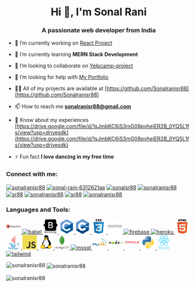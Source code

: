 <h1 align="center">Hi 👋, I'm Sonal Rani</h1>
<h3 align="center">A passionate web developer from India</h3>

- 🔭 I’m currently working on [React Project](https://github.com/Sonalranisr88/CSS-Work)

- 🌱 I’m currently learning **MERN Stack Development**

- 👯 I’m looking to collaborate on [Yelpcamp-project](https://github.com/Sonalranisr88/Yelpcamp-Project)

- 🤝 I’m looking for help with [My Portfolio](https://github.com/Sonalranisr88/html-Portfolio)

- 👨‍💻 All of my projects are available at [https://github.com/Sonalranisr88](https://github.com/Sonalranisr88)

- 📫 How to reach me **sonalranisr88@gmail.com**

- 📄 Know about my experiences [https://drive.google.com/file/d/1sJmbKC6iS3mG08pvheiER2B_0YQ5L1fs/view?usp=drivesdk](https://drive.google.com/file/d/1sJmbKC6iS3mG08pvheiER2B_0YQ5L1fs/view?usp=drivesdk)

- ⚡ Fun fact **I love dancing in my free time**

<h3 align="left">Connect with me:</h3>
<p align="left">
<a href="https://twitter.com/sonalranisr88" target="blank"><img align="center" src="https://raw.githubusercontent.com/rahuldkjain/github-profile-readme-generator/master/src/images/icons/Social/twitter.svg" alt="sonalranisr88" height="30" width="40" /></a>
<a href="https://linkedin.com/in/sonal-rani-6312621aa" target="blank"><img align="center" src="https://raw.githubusercontent.com/rahuldkjain/github-profile-readme-generator/master/src/images/icons/Social/linked-in-alt.svg" alt="sonal-rani-6312621aa" height="30" width="40" /></a>
<a href="https://fb.com/sonalsr88" target="blank"><img align="center" src="https://raw.githubusercontent.com/rahuldkjain/github-profile-readme-generator/master/src/images/icons/Social/facebook.svg" alt="sonalsr88" height="30" width="40" /></a>
<a href="https://www.youtube.com/c/sonalranisr88" target="blank"><img align="center" src="https://raw.githubusercontent.com/rahuldkjain/github-profile-readme-generator/master/src/images/icons/Social/youtube.svg" alt="sonalranisr88" height="30" width="40" /></a>
<a href="https://www.codechef.com/users/sr88" target="blank"><img align="center" src="https://cdn.jsdelivr.net/npm/simple-icons@3.1.0/icons/codechef.svg" alt="sr88" height="30" width="40" /></a>
<a href="https://www.hackerrank.com/sonalranisr88" target="blank"><img align="center" src="https://raw.githubusercontent.com/rahuldkjain/github-profile-readme-generator/master/src/images/icons/Social/hackerrank.svg" alt="sonalranisr88" height="30" width="40" /></a>
<a href="https://codeforces.com/profile/sr88" target="blank"><img align="center" src="https://raw.githubusercontent.com/rahuldkjain/github-profile-readme-generator/master/src/images/icons/Social/codeforces.svg" alt="sr88" height="30" width="40" /></a>
<a href="https://www.leetcode.com/sonalranisr88" target="blank"><img align="center" src="https://raw.githubusercontent.com/rahuldkjain/github-profile-readme-generator/master/src/images/icons/Social/leet-code.svg" alt="sonalranisr88" height="30" width="40" /></a>
</p>

<h3 align="left">Languages and Tools:</h3>
<p align="left"> <a href="https://angular.io" target="_blank" rel="noreferrer"> <img src="https://raw.githubusercontent.com/devicons/devicon/master/icons/angularjs/angularjs-original-wordmark.svg" alt="angularjs" width="40" height="40"/> </a> <a href="https://babeljs.io/" target="_blank" rel="noreferrer"> <img src="https://www.vectorlogo.zone/logos/babeljs/babeljs-icon.svg" alt="babel" width="40" height="40"/> </a> <a href="https://getbootstrap.com" target="_blank" rel="noreferrer"> <img src="https://raw.githubusercontent.com/devicons/devicon/master/icons/bootstrap/bootstrap-plain-wordmark.svg" alt="bootstrap" width="40" height="40"/> </a> <a href="https://www.cprogramming.com/" target="_blank" rel="noreferrer"> <img src="https://raw.githubusercontent.com/devicons/devicon/master/icons/c/c-original.svg" alt="c" width="40" height="40"/> </a> <a href="https://www.w3schools.com/cpp/" target="_blank" rel="noreferrer"> <img src="https://raw.githubusercontent.com/devicons/devicon/master/icons/cplusplus/cplusplus-original.svg" alt="cplusplus" width="40" height="40"/> </a> <a href="https://www.w3schools.com/css/" target="_blank" rel="noreferrer"> <img src="https://raw.githubusercontent.com/devicons/devicon/master/icons/css3/css3-original-wordmark.svg" alt="css3" width="40" height="40"/> </a> <a href="https://expressjs.com" target="_blank" rel="noreferrer"> <img src="https://raw.githubusercontent.com/devicons/devicon/master/icons/express/express-original-wordmark.svg" alt="express" width="40" height="40"/> </a> <a href="https://firebase.google.com/" target="_blank" rel="noreferrer"> <img src="https://www.vectorlogo.zone/logos/firebase/firebase-icon.svg" alt="firebase" width="40" height="40"/> </a> <a href="https://heroku.com" target="_blank" rel="noreferrer"> <img src="https://www.vectorlogo.zone/logos/heroku/heroku-icon.svg" alt="heroku" width="40" height="40"/> </a> <a href="https://www.w3.org/html/" target="_blank" rel="noreferrer"> <img src="https://raw.githubusercontent.com/devicons/devicon/master/icons/html5/html5-original-wordmark.svg" alt="html5" width="40" height="40"/> </a> <a href="https://www.java.com" target="_blank" rel="noreferrer"> <img src="https://raw.githubusercontent.com/devicons/devicon/master/icons/java/java-original.svg" alt="java" width="40" height="40"/> </a> <a href="https://developer.mozilla.org/en-US/docs/Web/JavaScript" target="_blank" rel="noreferrer"> <img src="https://raw.githubusercontent.com/devicons/devicon/master/icons/javascript/javascript-original.svg" alt="javascript" width="40" height="40"/> </a> <a href="https://www.linux.org/" target="_blank" rel="noreferrer"> <img src="https://raw.githubusercontent.com/devicons/devicon/master/icons/linux/linux-original.svg" alt="linux" width="40" height="40"/> </a> <a href="https://www.mongodb.com/" target="_blank" rel="noreferrer"> <img src="https://raw.githubusercontent.com/devicons/devicon/master/icons/mongodb/mongodb-original-wordmark.svg" alt="mongodb" width="40" height="40"/> </a> <a href="https://www.microsoft.com/en-us/sql-server" target="_blank" rel="noreferrer"> <img src="https://www.svgrepo.com/show/303229/microsoft-sql-server-logo.svg" alt="mssql" width="40" height="40"/> </a> <a href="https://www.mysql.com/" target="_blank" rel="noreferrer"> <img src="https://raw.githubusercontent.com/devicons/devicon/master/icons/mysql/mysql-original-wordmark.svg" alt="mysql" width="40" height="40"/> </a> <a href="https://nodejs.org" target="_blank" rel="noreferrer"> <img src="https://raw.githubusercontent.com/devicons/devicon/master/icons/nodejs/nodejs-original-wordmark.svg" alt="nodejs" width="40" height="40"/> </a> <a href="https://www.oracle.com/" target="_blank" rel="noreferrer"> <img src="https://raw.githubusercontent.com/devicons/devicon/master/icons/oracle/oracle-original.svg" alt="oracle" width="40" height="40"/> </a> <a href="https://www.python.org" target="_blank" rel="noreferrer"> <img src="https://raw.githubusercontent.com/devicons/devicon/master/icons/python/python-original.svg" alt="python" width="40" height="40"/> </a> <a href="https://reactjs.org/" target="_blank" rel="noreferrer"> <img src="https://raw.githubusercontent.com/devicons/devicon/master/icons/react/react-original-wordmark.svg" alt="react" width="40" height="40"/> </a> <a href="https://tailwindcss.com/" target="_blank" rel="noreferrer"> <img src="https://www.vectorlogo.zone/logos/tailwindcss/tailwindcss-icon.svg" alt="tailwind" width="40" height="40"/> </a> </p>

<p><img align="left" src="https://github-readme-stats.vercel.app/api/top-langs?username=sonalranisr88&show_icons=true&locale=en&layout=compact" alt="sonalranisr88" /></p>

<p>&nbsp;<img align="center" src="https://github-readme-stats.vercel.app/api?username=sonalranisr88&show_icons=true&locale=en" alt="sonalranisr88" /></p>

<p><img align="center" src="https://github-readme-streak-stats.herokuapp.com/?user=sonalranisr88&" alt="sonalranisr88" /></p>

